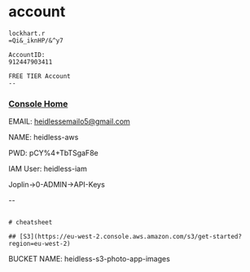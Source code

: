 

# account
```
lockhart.r
=Qi&_iknHP/&^y7

AccountID:
912447903411

FREE TIER Account
--

```

### [Console Home](https://eu-west-2.console.aws.amazon.com/console/home?region=eu-west-2#)

EMAIL:
heidlessemailo5@gmail.com

NAME:
heidless-aws

PWD:
pCY%4+TbTSgaF8e

IAM User:
heidless-iam


Joplin->0-ADMIN->API-Keys

--

```

# cheatsheet

## [S3](https://eu-west-2.console.aws.amazon.com/s3/get-started?region=eu-west-2)
```

BUCKET NAME:
heidless-s3-photo-app-images




```

